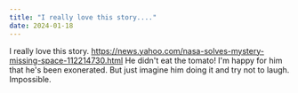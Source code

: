 ```yaml
---
title: "I really love this story...."
date: 2024-01-18
---
```


I really love this story. https://news.yahoo.com/nasa-solves-mystery-missing-space-112214730.html He didn't eat the tomato! I'm happy for him that he's been exonerated. But just imagine him doing it and try not to laugh. Impossible.


